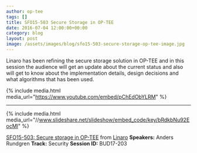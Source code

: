 ```yaml
---
author: op-tee
tags: []
title: SFO15-503 Secure Storage in OP-TEE
date: 2016-07-04 12:00:00+00:00
category: blog
layout: post
image: /assets/images/blog/sfo15-503-secure-storage-op-tee-image.jpg
---
```


Linaro has been refining the secure storage solution in OP-TEE and in this session the audience will get an update about the current status and also will get to know about the implementation details, design decisions and what algorithms that has been used.

{% include media.html media_url="https://www.youtube.com/embed/pChEdObYLRM" %}

---

{% include media.html media_url="//www.slideshare.net/slideshow/embed_code/key/bRdkbNu92EocMl" %}

[SFO15-503: Secure storage in OP-TEE](https://www.slideshare.net/linaroorg/sfo15503-secure-storage-in-optee) from [Linaro](http://www.slideshare.net/linaroorg)
**Speakers:** Anders Rundgren
**Track:** Security
**Session ID:** BUD17-203